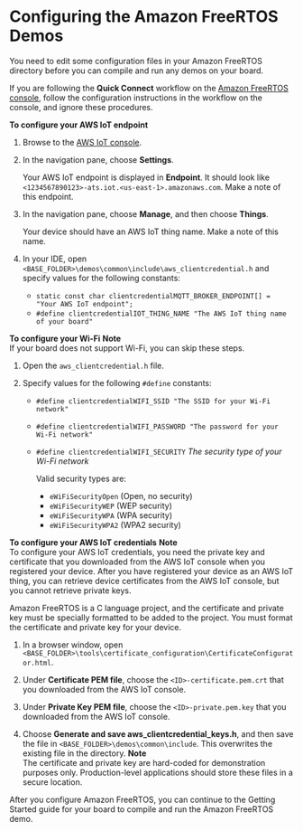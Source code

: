 # Configuring the Amazon FreeRTOS Demos<a name="freertos-configure"></a>

You need to edit some configuration files in your Amazon FreeRTOS directory before you can compile and run any demos on your board\.

If you are following the **Quick Connect** workflow on the [Amazon FreeRTOS console](https://console.aws.amazon.com/freertos), follow the configuration instructions in the workflow on the console, and ignore these procedures\.

**To configure your AWS IoT endpoint**

1. Browse to the [AWS IoT console](https://console.aws.amazon.com/iotv2/)\.

1. In the navigation pane, choose **Settings**\.

   Your AWS IoT endpoint is displayed in **Endpoint**\. It should look like `<1234567890123>-ats.iot.<us-east-1>.amazonaws.com`\. Make a note of this endpoint\.

1. In the navigation pane, choose **Manage**, and then choose **Things**\.

   Your device should have an AWS IoT thing name\. Make a note of this name\.

1. In your IDE, open `<BASE_FOLDER>\demos\common\include\aws_clientcredential.h` and specify values for the following constants:
   + `static const char clientcredentialMQTT_BROKER_ENDPOINT[] = "Your AWS IoT endpoint";`
   + `#define clientcredentialIOT_THING_NAME "The AWS IoT thing name of your board"`

**To configure your Wi\-Fi**
**Note**  
If your board does not support Wi\-Fi, you can skip these steps\.

1. Open the `aws_clientcredential.h` file\.

1. Specify values for the following `#define` constants:
   + `#define clientcredentialWIFI_SSID "The SSID for your Wi-Fi network"`
   + `#define clientcredentialWIFI_PASSWORD "The password for your Wi-Fi network"`
   + `#define clientcredentialWIFI_SECURITY` *The security type of your Wi\-Fi network*

     Valid security types are:
     + `eWiFiSecurityOpen` \(Open, no security\)
     + `eWiFiSecurityWEP` \(WEP security\)
     + `eWiFiSecurityWPA` \(WPA security\)
     + `eWiFiSecurityWPA2` \(WPA2 security\)

**To configure your AWS IoT credentials**
**Note**  
To configure your AWS IoT credentials, you need the private key and certificate that you downloaded from the AWS IoT console when you registered your device\. After you have registered your device as an AWS IoT thing, you can retrieve device certificates from the AWS IoT console, but you cannot retrieve private keys\.

Amazon FreeRTOS is a C language project, and the certificate and private key must be specially formatted to be added to the project\. You must format the certificate and private key for your device\.

1. In a browser window, open `<BASE_FOLDER>\tools\certificate_configuration\CertificateConfigurator.html`\.

1. Under **Certificate PEM file**, choose the `<ID>-certificate.pem.crt` that you downloaded from the AWS IoT console\.

1. Under **Private Key PEM file**, choose the `<ID>-private.pem.key` that you downloaded from the AWS IoT console\.

1. Choose **Generate and save aws\_clientcredential\_keys\.h**, and then save the file in `<BASE_FOLDER>\demos\common\include`\. This overwrites the existing file in the directory\.
**Note**  
The certificate and private key are hard\-coded for demonstration purposes only\. Production\-level applications should store these files in a secure location\.

After you configure Amazon FreeRTOS, you can continue to the Getting Started guide for your board to compile and run the Amazon FreeRTOS demo\.